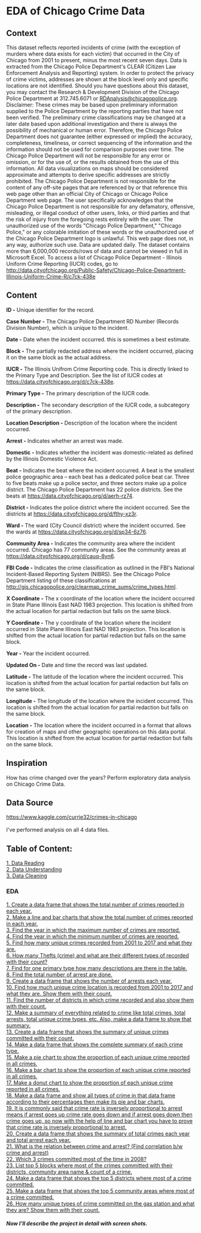 # EDA of Chicago Crime Data

## Context
This dataset reflects reported incidents of crime (with the exception of murders where data exists for each victim) that occurred in the City of Chicago from 2001 to present, minus the most recent seven days. Data is extracted from the Chicago Police Department's CLEAR (Citizen Law Enforcement Analysis and Reporting) system. In order to protect the privacy of crime victims, addresses are shown at the block level only and specific locations are not identified. Should you have questions about this dataset, you may contact the Research & Development Division of the Chicago Police Department at 312.745.6071 or RDAnalysis@chicagopolice.org. Disclaimer: These crimes may be based upon preliminary information supplied to the Police Department by the reporting parties that have not been verified. The preliminary crime classifications may be changed at a later date based upon additional investigation and there is always the possibility of mechanical or human error. Therefore, the Chicago Police Department does not guarantee (either expressed or implied) the accuracy, completeness, timeliness, or correct sequencing of the information and the information should not be used for comparison purposes over time. The Chicago Police Department will not be responsible for any error or omission, or for the use of, or the results obtained from the use of this information. All data visualizations on maps should be considered approximate and attempts to derive specific addresses are strictly prohibited. The Chicago Police Department is not responsible for the content of any off-site pages that are referenced by or that reference this web page other than an official City of Chicago or Chicago Police Department web page. The user specifically acknowledges that the Chicago Police Department is not responsible for any defamatory, offensive, misleading, or illegal conduct of other users, links, or third parties and that the risk of injury from the foregoing rests entirely with the user. The unauthorized use of the words "Chicago Police Department," "Chicago Police," or any colorable imitation of these words or the unauthorized use of the Chicago Police Department logo is unlawful. This web page does not, in any way, authorize such use. Data are updated daily. The dataset contains more than 6,000,000 records/rows of data and cannot be viewed in full in Microsoft Excel. To access a list of Chicago Police Department - Illinois Uniform Crime Reporting (IUCR) codes, go to http://data.cityofchicago.org/Public-Safety/Chicago-Police-Department-Illinois-Uniform-Crime-R/c7ck-438e

## Content
<b>ID -</b> Unique identifier for the record.

<b>Case Number -</b> The Chicago Police Department RD Number (Records Division Number), which is unique to the incident.

<b>Date -</b> Date when the incident occurred. this is sometimes a best estimate.

<b>Block -</b> The partially redacted address where the incident occurred, placing it on the same block as the actual address.

<b>IUCR -</b> The Illinois Unifrom Crime Reporting code. This is directly linked to the Primary Type and Description. See the list of IUCR codes at https://data.cityofchicago.org/d/c7ck-438e.

<b>Primary Type -</b> The primary description of the IUCR code.

<b>Description -</b> The secondary description of the IUCR code, a subcategory of the primary description.

<b>Location Description -</b> Description of the location where the incident occurred.

<b>Arrest -</b> Indicates whether an arrest was made.

<b>Domestic -</b> Indicates whether the incident was domestic-related as defined by the Illinois Domestic Violence Act.

<b>Beat -</b> Indicates the beat where the incident occurred. A beat is the smallest police geographic area – each beat has a dedicated police beat car. Three to five beats make up a police sector, and three sectors make up a police district. The Chicago Police Department has 22 police districts. See the beats at https://data.cityofchicago.org/d/aerh-rz74.

<b>District -</b> Indicates the police district where the incident occurred. See the districts at https://data.cityofchicago.org/d/fthy-xz3r.

<b>Ward -</b> The ward (City Council district) where the incident occurred. See the wards at https://data.cityofchicago.org/d/sp34-6z76.

<b>Community Area -</b> Indicates the community area where the incident occurred. Chicago has 77 community areas. See the community areas at https://data.cityofchicago.org/d/cauq-8yn6.

<b>FBI Code -</b> Indicates the crime classification as outlined in the FBI's National Incident-Based Reporting System (NIBRS). See the Chicago Police Department listing of these classifications at http://gis.chicagopolice.org/clearmap_crime_sums/crime_types.html.

<b>X Coordinate -</b> The x coordinate of the location where the incident occurred in State Plane Illinois East NAD 1983 projection. This location is shifted from the actual location for partial redaction but falls on the same block.

<b>Y Coordinate -</b> The y coordinate of the location where the incident occurred in State Plane Illinois East NAD 1983 projection. This location is shifted from the actual location for partial redaction but falls on the same block.

<b>Year -</b> Year the incident occurred.

<b>Updated On -</b> Date and time the record was last updated.

<b>Latitude -</b> The latitude of the location where the incident occurred. This location is shifted from the actual location for partial redaction but falls on the same block.

<b>Longitude -</b> The longitude of the location where the incident occurred. This location is shifted from the actual location for partial redaction but falls on the same block.

<b>Location -</b> The location where the incident occurred in a format that allows for creation of maps and other geographic operations on this data portal. This location is shifted from the actual location for partial redaction but falls on the same block.

## Inspiration
How has crime changed over the years? Perform exploratory data analysis on Chicago Crime Data.

## Data Source
https://www.kaggle.com/currie32/crimes-in-chicago<br><br>
I've performed analysis on all 4 data files.

<a id='goback'></a>
## Table of Content:
[1. Data Reading](#hh1)<br>
[2. Data Understanding](#hh2)<br>
[3. Data Cleaning](#hh3)<br>

### EDA

[1. Create a data frame that shows the total number of crimes reported in each year. ](#h1)<br>
[2. Make a line and bar charts that show the total number of crimes reported in each year.](#h2)<br>
[3. Find the year in which the maximum number of crimes are reported.](#h3)<br>
[4. Find the year in which the minimum number of crimes are reported.](#h4)<br>
[5. Find how many unique crimes recorded from 2001 to 2017 and what they are.](#h5)<br>
[6. How many Thefts (crime) and what are their different types of recorded with their count?](#h6)<br>
[7. Find for one primary type how many descriptions are there in the table.](#h7)<br>
[8. Find the total number of arrest are done.](#h8)<br>
[9. Create a data frame that shows the number of arrests each year.](#h9)<br>
[10. Find how much unique crime location is recorded from 2001 to 2017 and what they are. Show them with their count.](#h10)<br>
[11. Find the number of districts in which crime recorded and also show them with their count.](#h11)<br>
[12. Make a summary of everything related to crime like total crimes, total arrests, total unique crime types, etc. Also, make a data frame to show that summary.](#h12)<br>
[13. Create a data frame that shows the summary of unique crimes committed with their count.](#h13)<br>
[14. Make a data frame that shows the complete summary of each crime type.](#h14)<br>
[15. Make a pie chart to show the proportion of each unique crime reported in all crimes.](#h15)<br>
[16. Make a bar chart to show the proportion of each unique crime reported in all crimes.](#h16)<br>
[17. Make a donut chart to show the proportion of each unique crime reported in all crimes.](#h17)<br>
[18. Make a data frame and show all types of crime in that data frame according to their percentages then make its pie and bar charts.](#h18)<br>
[19. It is commonly said that crime rate is inversely proportional to arrest means if arrest goes up crime rate goes down and if arrest goes down then crime goes up, so now with the help of line and bar chart you have to prove that crime rate is inversely proportional to arrest.](#h19)<br>
[20. Create a data frame that shows the summary of total crimes each year and total arrest each year.](#h20)<br>
[21. What is the relation between crime and arrest? (Find correlation b/w crime and arrest)](#h21)<br>
[22. Which 3 crimes committed most of the time in 2008?](#h22)<br>
[23. List top 5 blocks where most of the crimes committed with their districts, community area name & count of a crime.](#h23)<br>
[24. Make a data frame that shows the top 5 districts where most of a crime committed.](#h24)<br>
[25. Make a data frame that shows the top 5 community areas where most of a crime committed.](#h25)<br>
[26. How many unique types of crime committed on the gas station and what they are? Show them with their count.](#h26)<br>

##### Now I'll describe the project in detail with screen shots.
 
